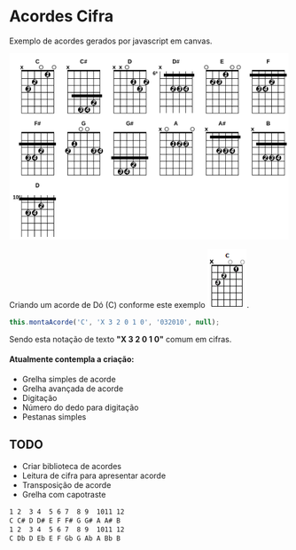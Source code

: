 # Acordes Cifra

Exemplo de acordes gerados por javascript em canvas.

![Exemplo de acordes gerados](captura1.png)

Criando um acorde de Dó (C) conforme este exemplo ![exemplo c](exemplo-c.png).

```javascript
this.montaAcorde('C', 'X 3 2 0 1 0', '032010', null);
```

Sendo esta notação de texto **"X 3 2 0 1 0"** comum em cifras.

#### Atualmente contempla a criação:

* Grelha simples de acorde
* Grelha avançada de acorde
* Digitação
* Número do dedo para digitação
* Pestanas simples

## TODO

* Criar biblioteca de acordes
* Leitura de cifra para apresentar acorde
* Transposição de acorde
* Grelha com capotraste
```
1 2  3 4  5 6 7  8 9  1011 12
C C# D D# E F F# G G# A A# B
1 2  3 4  5 6 7  8 9  1011 12
C Db D Eb E F Gb G Ab A Bb B
```